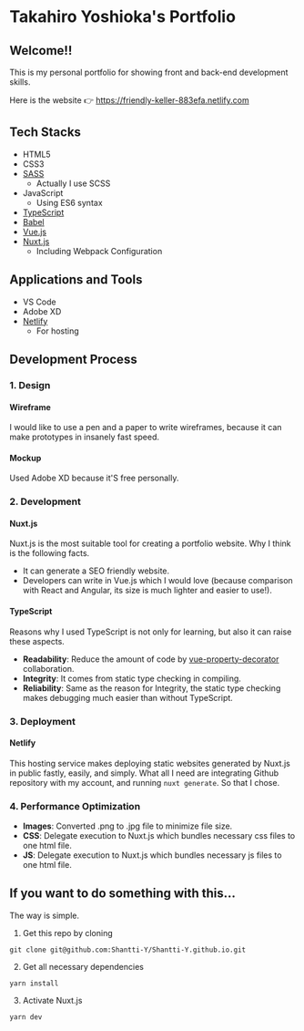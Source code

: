 # Takahiro Yoshioka's Portfolio

## Welcome!!

This is my personal portfolio for showing front and back-end development skills.

Here is the website 👉 https://friendly-keller-883efa.netlify.com

## Tech Stacks

- HTML5
- CSS3
- [SASS](https://sass-lang.com/)
  - Actually I use SCSS
- JavaScript
  - Using ES6 syntax
- [TypeScript](https://www.typescriptlang.org/index.html)
- [Babel](https://babeljs.io/)
- [Vue.js](https://vuejs.org/)
- [Nuxt.js](https://nuxtjs.org/)
  - Including Webpack Configuration

## Applications and Tools

- VS Code
- Adobe XD
- [Netlify](https://www.netlify.com/)
  - For hosting

## Development Process

### 1. Design

#### Wireframe

I would like to use a pen and a paper to write wireframes, because it can make prototypes in insanely fast speed.

#### Mockup

Used Adobe XD because it'S free personally.

### 2. Development

#### Nuxt.js

Nuxt.js is the most suitable tool for creating a portfolio website. Why I think is the following facts.

- It can generate a SEO friendly website.
- Developers can write in Vue.js which I would love (because comparison with React and Angular, its size is much lighter and easier to use!).

#### TypeScript

Reasons why I used TypeScript is not only for learning, but also it can raise these aspects.

- **Readability**: Reduce the amount of code by [vue-property-decorator](https://github.com/kaorun343/vue-property-decorator) collaboration.
- **Integrity**: It comes from static type checking in compiling.
- **Reliability**: Same as the reason for Integrity, the static type checking makes debugging much easier than without TypeScript.

### 3. Deployment

#### Netlify

This hosting service makes deploying static websites generated by Nuxt.js in public fastly, easily, and simply. What all I need are integrating Github repository with my account, and running `nuxt generate`. So that I chose.

### 4. Performance Optimization

- **Images**: Converted .png to .jpg file to minimize file size.
- **CSS**: Delegate execution to Nuxt.js which bundles necessary css files to one html file.
- **JS**: Delegate execution to Nuxt.js which bundles necessary js files to one html file.

## If you want to do something with this...

The way is simple.

1. Get this repo by cloning

```
git clone git@github.com:Shantti-Y/Shantti-Y.github.io.git
```

2. Get all necessary dependencies

```
yarn install
```

3. Activate Nuxt.js

```
yarn dev
```